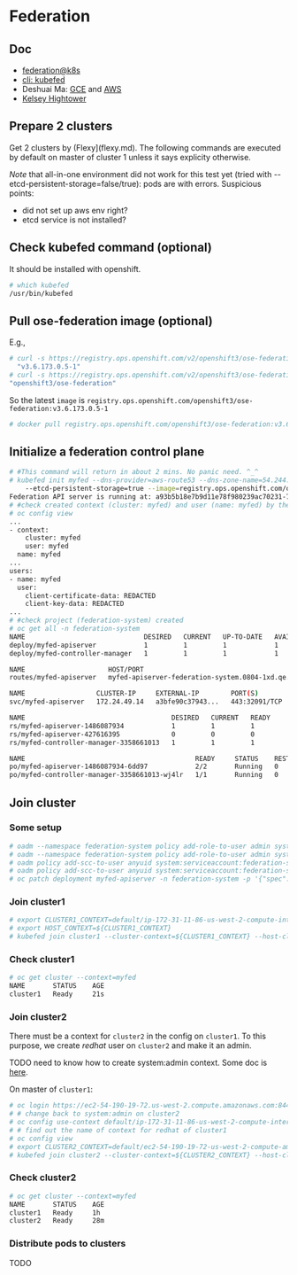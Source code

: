 # Federation

## Doc
* [federation@k8s](https://kubernetes.io/docs/tasks/federation/federation-service-discovery/)
* [cli: kubefed](https://kubernetes.io/docs/admin/kubefed/)
* Deshuai Ma: [GCE](https://github.com/mdshuai/tools/blob/master/k8s/docs/deploy-federation-gce.md) and [AWS](https://github.com/mdshuai/tools/blob/master/k8s/docs/deploy-federation-ec2.md)
* [Kelsey Hightower](https://github.com/kelseyhightower/kubernetes-cluster-federation)

## Prepare 2 clusters

Get 2 clusters by (Flexy](flexy.md). The following commands are executed by default on master of cluster 1 unless it says explicity otherwise.

_Note_ that all-in-one environment did not work for this test yet (tried with --etcd-persistent-storage=false/true): pods are with errors. Suspicious points:

* did not set up aws env right?
* etcd service is not installed?

## Check kubefed command (optional)
It should be installed with openshift.

```sh
# which kubefed
/usr/bin/kubefed
```

## Pull ose-federation image (optional)
E.g.,

```sh
# curl -s https://registry.ops.openshift.com/v2/openshift3/ose-federation/tags/list | jq ".tags" | sort -V -r | sed -n 3p | sed 's/.$//'
  "v3.6.173.0.5-1"
# curl -s https://registry.ops.openshift.com/v2/openshift3/ose-federation/tags/list | jq ".name"
"openshift3/ose-federation"
```

So the latest <code>image</code> is <code>registry.ops.openshift.com/openshift3/ose-federation:v3.6.173.0.5-1</code>

```sh
# docker pull registry.ops.openshift.com/openshift3/ose-federation:v3.6.173.0.5-1
```

## Initialize a federation control plane

```sh
# #This command will return in about 2 mins. No panic need. ^_^
# kubefed init myfed --dns-provider=aws-route53 --dns-zone-name=54.244.59.49.xip.io \
    --etcd-persistent-storage=true --image=registry.ops.openshift.com/openshift3/ose-federation:v3.6.173.0.5-1
Federation API server is running at: a93b5b18e7b9d11e78f980239ac70231-715675010.us-west-2.elb.amazonaws.com
# #check created context (cluster: myfed) and user (name: myfed) by the above command
# oc config view
...
- context:
    cluster: myfed
    user: myfed
  name: myfed
...
users:
- name: myfed
  user:
    client-certificate-data: REDACTED
    client-key-data: REDACTED
...
# #check project (federation-system) created 
# oc get all -n federation-system
NAME                              DESIRED   CURRENT   UP-TO-DATE   AVAILABLE   AGE
deploy/myfed-apiserver            1         1         1            1           2h
deploy/myfed-controller-manager   1         1         1            1           2h

NAME                     HOST/PORT                                                   PATH      SERVICES          PORT      TERMINATION   WILDCARD
routes/myfed-apiserver   myfed-apiserver-federation-system.0804-1xd.qe.rhcloud.com             myfed-apiserver   https                   None

NAME                  CLUSTER-IP     EXTERNAL-IP        PORT(S)         AGE
svc/myfed-apiserver   172.24.49.14   a3bfe90c37943...   443:32091/TCP   2h

NAME                                     DESIRED   CURRENT   READY     AGE
rs/myfed-apiserver-1486087934            1         1         1         1h
rs/myfed-apiserver-427616395             0         0         0         2h
rs/myfed-controller-manager-3358661013   1         1         1         2h

NAME                                           READY     STATUS    RESTARTS   AGE
po/myfed-apiserver-1486087934-6dd97            2/2       Running   0          1h
po/myfed-controller-manager-3358661013-wj4lr   1/1       Running   0          2h

```

## Join cluster

### Some setup

```sh
# oadm --namespace federation-system policy add-role-to-user admin system:serviceaccount:federation-system:default
# oadm --namespace federation-system policy add-role-to-user admin system:serviceaccount:federation-system:federation-controller-manager
# oadm policy add-scc-to-user anyuid system:serviceaccount:federation-system:deployer -n federation-system
# oadm policy add-scc-to-user anyuid system:serviceaccount:federation-system:default -n federation-system
# oc patch deployment myfed-apiserver -n federation-system -p '{"spec": {"template": {"spec": {"securityContext": {"runAsUser": 0}}}}}'
```

### Join cluster1

```sh
# export CLUSTER1_CONTEXT=default/ip-172-31-11-86-us-west-2-compute-internal:8443/system:admin
# export HOST_CONTEXT=${CLUSTER1_CONTEXT}
# kubefed join cluster1 --cluster-context=${CLUSTER1_CONTEXT} --host-cluster-context=${HOST_CONTEXT} --context=myfed
```

### Check cluster1

```sh
# oc get cluster --context=myfed
NAME       STATUS    AGE
cluster1   Ready     21s

```

### Join cluster2

There must be a context for <code>cluster2</code> in the config on <code>cluster1</code>.
To this purpose, we create _redhat_ user on <code>cluster2</code> and make it an admin.

TODO need to know how to create system:admin context. Some doc is [here](https://docs.openshift.org/latest/cli_reference/manage_cli_profiles.html).

On master of <code>cluster1</code>:

```sh
# oc login https://ec2-54-190-19-72.us-west-2.compute.amazonaws.com:8443 --token=ueRzBrmTFkas9urDKkJztS2p1JjyfmMx2TUHAEdMp7U
# # change back to system:admin on cluster2
# oc config use-context default/ip-172-31-11-86-us-west-2-compute-internal:8443/system:admin
# # find out the name of context for redhat of cluster1
# oc config view
# export CLUSTER2_CONTEXT=default/ec2-54-190-19-72-us-west-2-compute-amazonaws-com:8443/redhat
# kubefed join cluster2 --cluster-context=${CLUSTER2_CONTEXT} --host-cluster-context=${HOST_CONTEXT} --context=myfed
```

### Check cluster2

```sh
# oc get cluster --context=myfed
NAME       STATUS    AGE
cluster1   Ready     1h
cluster2   Ready     28m

```

### Distribute pods to clusters

TODO
